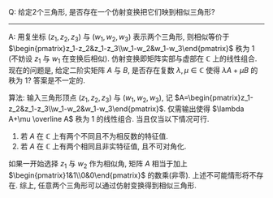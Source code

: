 Q: 给定2个三角形, 是否存在一个仿射变换把它们映到相似三角形?

***

A: 用复坐标 $(z_1,z_2,z_3)$ 与 $(w_1,w_2,w_3)$ 表示两个三角形, 则相似等价于 $\begin{pmatrix}z_1-z_2&z_1-z_3\\w_1-w_2&w_1-w_3\end{pmatrix}$ 秩为 $1$ (不妨设 $z_1$ 与 $w_1$ 在变换后相似). 仿射变换即矩阵实部与虚部在 $\mathbb C$ 上的线性组合. 现在的问题是, 给定二阶实矩阵 $A$ 与 $B$, 是否存在复数 $\lambda ,\mu\in \mathbb C$ 使得 $\lambda A+\mu B$ 的秩为 $1$? 答案是不一定的.

算法: 输入三角形顶点 $(z_1,z_2,z_3)$ 与 $(w_1,w_2,w_3)$, 记 $A=\begin{pmatrix}z_1-z_2&z_1-z_3\\w_1-w_2&w_1-w_3\end{pmatrix}$. 仅需输出使得 $\lambda A+\mu \overline A$ 秩为 $1$ 的线性组合. 当且仅当以下情况可行.

1. 若 $A$ 在 $\mathbb C$ 上有两个不同且不为相反数的特征值.
2. 若 $A$ 在 $\mathbb C$ 上有两个相同且非实特征值, 且不可对角化.

如果一开始选择 $z_1$ 与 $w_2$ 作为相似角, 矩阵 $A$ 相当于加上 $\begin{pmatrix}1&1\\0&0\end{pmatrix}$ 的数乘(非零). 上述不可能情形将不存在. 综上, 任意两个三角形可以通过仿射变换得到相似三角形.

